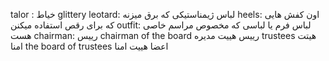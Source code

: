 talor : خیاط
glittery leotard: لباس ژیمناستیکی که برق میزنه
heels: اون کفش هایی که برای رقص استفاده میکنن 
outfit: لباس فرم یا لباسی که مخصوص مراسم خاصی هست
chairman: رییس
chairman of the board رییس هییت مدیره
trustees هیتت امنا
the board of trustees اعضا هییت امنا
